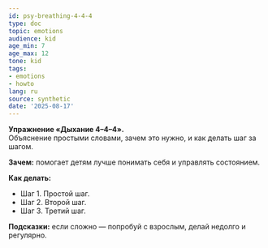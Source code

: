 ```yaml
---
id: psy-breathing-4-4-4
type: doc
topic: emotions
audience: kid
age_min: 7
age_max: 12
tone: kid
tags:
- emotions
- howto
lang: ru
source: synthetic
date: '2025-08-17'
---
```

**Упражнение «Дыхание 4–4–4».**  
Объяснение простыми словами, зачем это нужно, и как делать шаг за шагом.

**Зачем:** помогает детям лучше понимать себя и управлять состоянием.

**Как делать:**
- Шаг 1. Простой шаг.
- Шаг 2. Второй шаг.
- Шаг 3. Третий шаг.

**Подсказки:** если сложно — попробуй с взрослым, делай недолго и регулярно.

